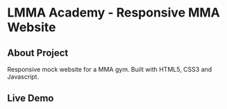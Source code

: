 # LMMA Academy - Responsive MMA Website

## About Project
Responsive mock website for a MMA gym. Built with HTML5, CSS3 and Javascript. 

## Live Demo
